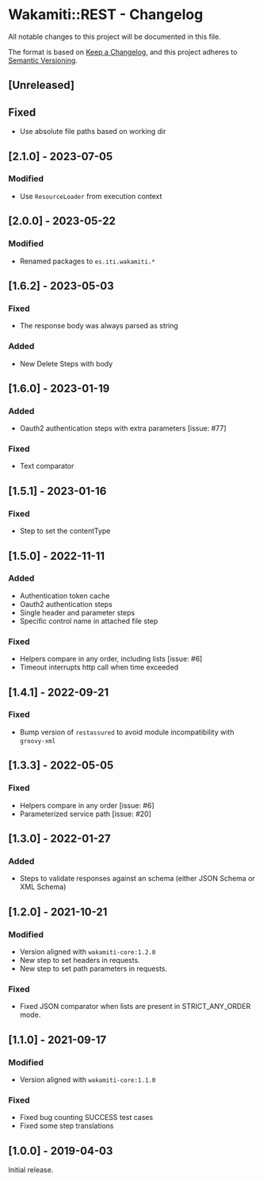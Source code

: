 # Wakamiti::REST - Changelog

All notable changes to this project will be documented in this file.

The format is based on [Keep a Changelog][1],
and this project adheres to [Semantic Versioning][2].


## [Unreleased]

## Fixed

- Use absolute file paths based on working dir

## [2.1.0] - 2023-07-05

### Modified

- Use `ResourceLoader` from execution context

## [2.0.0] - 2023-05-22

### Modified

- Renamed packages to ```es.iti.wakamiti.*```

## [1.6.2] - 2023-05-03

### Fixed

- The response body was always parsed as string

### Added

- New Delete Steps with body

## [1.6.0] - 2023-01-19

### Added

- Oauth2 authentication steps with extra parameters [issue: #77]

### Fixed

- Text comparator

## [1.5.1] - 2023-01-16

### Fixed

- Step to set the contentType

## [1.5.0] - 2022-11-11

### Added

- Authentication token cache
- Oauth2 authentication steps
- Single header and parameter steps
- Specific control name in attached file step

### Fixed

- Helpers compare in any order, including lists [issue: #6]
- Timeout interrupts http call when time exceeded

## [1.4.1] - 2022-09-21

### Fixed

- Bump version of `restassured` to avoid module incompatibility with `groovy-xml`

## [1.3.3] - 2022-05-05

### Fixed

- Helpers compare in any order [issue: #6]
- Parameterized service path [issue: #20]

## [1.3.0] - 2022-01-27

### Added

- Steps to validate responses against an schema (either JSON Schema or XML Schema)

## [1.2.0] - 2021-10-21

### Modified

- Version aligned with `wakamiti-core:1.2.0`
- New step to set headers in requests.
- New step to set path parameters in requests.

### Fixed

- Fixed JSON comparator when lists are present in STRICT_ANY_ORDER mode.

## [1.1.0] - 2021-09-17

### Modified

- Version aligned with `wakamiti-core:1.1.0`

### Fixed

- Fixed bug counting SUCCESS test cases
- Fixed some step translations

## [1.0.0] - 2019-04-03

Initial release.  


[1]: <https://keepachangelog.com>
[2]: <https://semver.org>
